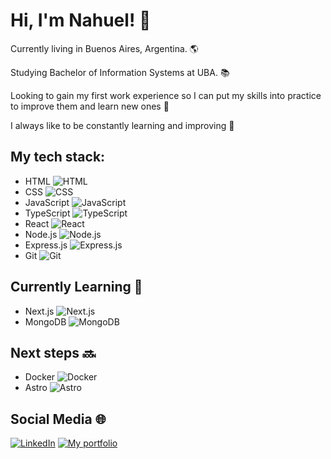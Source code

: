 # Hi, I'm Nahuel! 👋

Currently living in Buenos Aires, Argentina. 🌎

Studying Bachelor of Information Systems at UBA. 📚

Looking to gain my first work experience so I can put my skills into practice to improve them and learn new ones 🔎

I always like to be constantly learning and improving 💪


## My tech stack:

- HTML  ![HTML](https://img.shields.io/badge/-HTML-orange)
- CSS  ![CSS](https://img.shields.io/badge/-CSS-blue)
- JavaScript  ![JavaScript](https://img.shields.io/badge/-JavaScript-yellow)
- TypeScript  ![TypeScript](https://img.shields.io/badge/-TypeScript-blue)
- React  ![React](https://img.shields.io/badge/-React-blueviolet)
- Node.js  ![Node.js](https://img.shields.io/badge/-Node.js-green)
- Express.js ![Express.js](https://img.shields.io/badge/-Express.js-lightgrey)
- Git  ![Git](https://img.shields.io/badge/-Git-orange)

## Currently Learning 📖

- Next.js ![Next.js](https://img.shields.io/badge/-Next.js-black)
- MongoDB ![MongoDB](https://img.shields.io/badge/-MongoDB-green)

## Next steps 🔜

- Docker ![Docker](https://img.shields.io/badge/-Docker-blue)
- Astro ![Astro](https://img.shields.io/badge/-Astro-purple)

## Social Media 🌐

[![LinkedIn](https://img.shields.io/badge/LinkedIn-blue?logo=linkedin)](https://www.linkedin.com/in/nahuel-guirao-6b1a96242/)
[![My portfolio](https://img.shields.io/badge/Website-black?logo=react)](https://nahuelguirao.netlify.app/)
